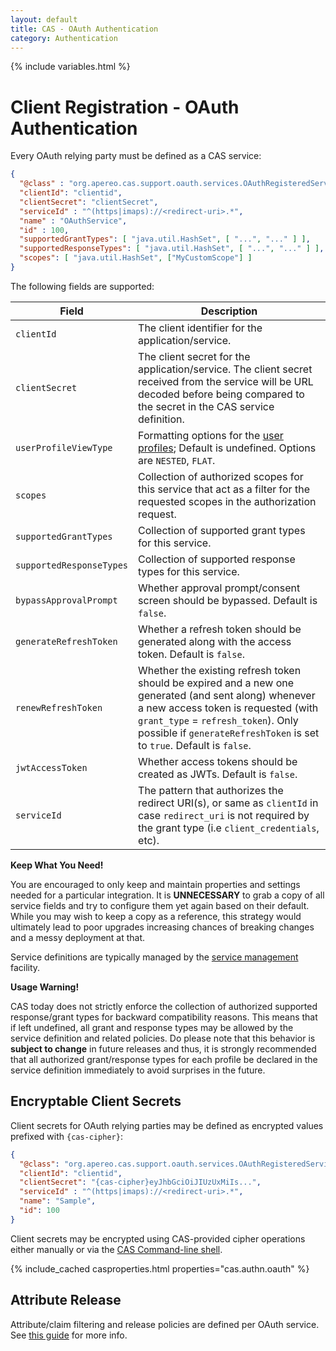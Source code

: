 ```yaml
---
layout: default
title: CAS - OAuth Authentication
category: Authentication
---
```

{% include variables.html %}


# Client Registration - OAuth Authentication

Every OAuth relying party must be defined as a CAS service:

```json
{
  "@class" : "org.apereo.cas.support.oauth.services.OAuthRegisteredService",
  "clientId": "clientid",
  "clientSecret": "clientSecret",
  "serviceId" : "^(https|imaps)://<redirect-uri>.*",
  "name" : "OAuthService",
  "id" : 100,
  "supportedGrantTypes": [ "java.util.HashSet", [ "...", "..." ] ],
  "supportedResponseTypes": [ "java.util.HashSet", [ "...", "..." ] ],
  "scopes": [ "java.util.HashSet", ["MyCustomScope"] ]
}
```

The following fields are supported:

| Field                    | Description                                                                                                                                                                                                                                                 |
|--------------------------|-------------------------------------------------------------------------------------------------------------------------------------------------------------------------------------------------------------------------------------------------------------|
| `clientId`               | The client identifier for the application/service.                                                                                                                                                                                                          |
| `clientSecret`           | The client secret for the application/service. The client secret received from the service will be URL decoded before being compared to the secret in the CAS service definition.                                                                           |
| `userProfileViewType`    | Formatting options for the [user profiles](OAuth-Authentication-UserProfiles.html); Default is undefined. Options are `NESTED`, `FLAT`.                                                                                                                     |
| `scopes`                 | Collection of authorized scopes for this service that act as a filter for the requested scopes in the authorization request.                                                                                                                                |
| `supportedGrantTypes`    | Collection of supported grant types for this service.                                                                                                                                                                                                       |
| `supportedResponseTypes` | Collection of supported response types for this service.                                                                                                                                                                                                    |
| `bypassApprovalPrompt`   | Whether approval prompt/consent screen should be bypassed. Default is `false`.                                                                                                                                                                              |
| `generateRefreshToken`   | Whether a refresh token should be generated along with the access token. Default is `false`.                                                                                                                                                                |
| `renewRefreshToken`      | Whether the existing refresh token should be expired and a new one generated (and sent along) whenever a new access token is requested (with `grant_type` = `refresh_token`). Only possible if `generateRefreshToken` is set to `true`. Default is `false`. |
| `jwtAccessToken`         | Whether access tokens should be created as JWTs. Default is `false`.                                                                                                                                                                                        |
| `serviceId`              | The pattern that authorizes the redirect URI(s), or same as `clientId` in case `redirect_uri` is not required by the grant type (i.e `client_credentials`, etc).                                                                                            |

<div class="alert alert-info"><strong>Keep What You Need!</strong><p>You are encouraged to only keep and maintain 
properties and settings needed for a particular integration. It is <strong>UNNECESSARY</strong> to grab a copy of 
all service fields and try to configure them yet again based on their default. While you may wish to keep a copy as 
a reference, this strategy would ultimately lead to poor upgrades increasing chances of breaking changes and a messy deployment at that.</p></div>

Service definitions are typically managed by the [service management](../services/Service-Management.html) facility.

<div class="alert alert-warning"><strong>Usage Warning!</strong><p>CAS today does not strictly enforce 
the collection of authorized supported response/grant types for backward compatibility reasons. This means that if left undefined, all grant and response types may be allowed by the service definition and related policies. Do please note that this behavior is <strong>subject to change</strong> in future releases and thus, it is strongly recommended that all authorized grant/response types for each profile be declared in the service definition immediately to avoid surprises in the future.</p></div>

## Encryptable Client Secrets

Client secrets for OAuth relying parties may be defined as encrypted values prefixed with `{cas-cipher}`:

```json
{
  "@class": "org.apereo.cas.support.oauth.services.OAuthRegisteredService",
  "clientId": "clientid",
  "clientSecret": "{cas-cipher}eyJhbGciOiJIUzUxMiIs...",
  "serviceId" : "^(https|imaps)://<redirect-uri>.*",
  "name": "Sample",
  "id": 100
}
```

Client secrets may be encrypted using CAS-provided cipher operations 
either manually or via the [CAS Command-line shell](../installation/Configuring-Commandline-Shell.html).

{% include_cached casproperties.html properties="cas.authn.oauth" %}

## Attribute Release

Attribute/claim filtering and release policies are defined per OAuth service.
See [this guide](../integration/Attribute-Release-Policies.html) for more info.

